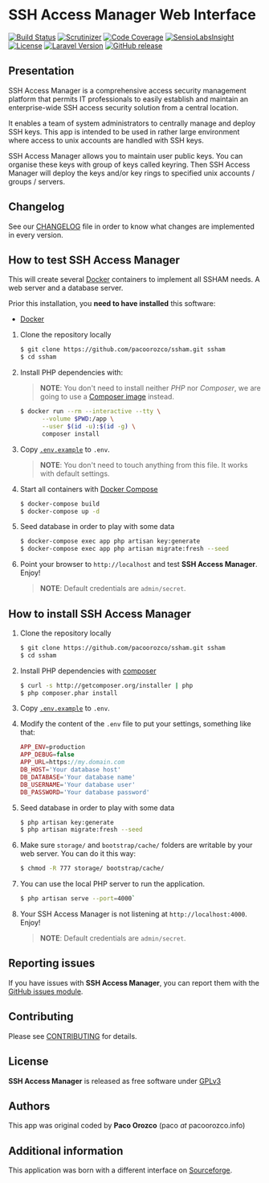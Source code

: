 # SSH Access Manager Web Interface

[![Build Status](https://travis-ci.com/pacoorozco/ssham.svg)](https://travis-ci.com/pacoorozco/ssham)
[![Scrutinizer](https://img.shields.io/scrutinizer/g/pacoorozco/ssham.svg?style=flat-square)](https://scrutinizer-ci.com/g/pacoorozco/ssham)
[![Code Coverage](https://scrutinizer-ci.com/g/pacoorozco/ssham/badges/coverage.png)](https://scrutinizer-ci.com/g/pacoorozco/ssham)
[![SensioLabsInsight](https://insight.sensiolabs.com/projects/803ad655-408a-469f-8389-8e5fe0338cec/mini.png)](https://insight.sensiolabs.com/projects/803ad655-408a-469f-8389-8e5fe0338cec)
[![License](https://img.shields.io/github/license/pacoorozco/ssham.svg)](https://github.com/pacoorozco/ssham/blob/master/LICENSE)
[![Laravel Version](https://img.shields.io/badge/Laravel-6.x-brightgreen)](https://laravel.com/docs)
[![GitHub release](https://img.shields.io/github/release/pacoorozco/ssham.svg?style=flat-square)](https://github.com/pacoorozco/ssham/releases)

## Presentation

SSH Access Manager is a comprehensive access security management platform that permits IT professionals to easily establish and maintain an enterprise-wide SSH access security solution from a central location.

It enables a team of system administrators to centrally manage and deploy SSH keys. This app is intended to be used in rather large environment where access to unix accounts are handled with SSH keys.

SSH Access Manager allows you to maintain user public keys. You can organise these keys with group of keys called keyring. Then SSH Access Manager will deploy the keys and/or key rings to specified unix accounts / groups / servers.

## Changelog

See our [CHANGELOG](CHANGELOG.md) file in order to know what changes are implemented in every version.

## How to test SSH Access Manager

This will create several [Docker](https://www.docker.com/) containers to implement all SSHAM needs. A web server and a database server.

Prior this installation, you **need to have installed** this software:

* [Docker](https://www.docker.com/)

1. Clone the repository locally

    ```bash
    $ git clone https://github.com/pacoorozco/ssham.git ssham
    $ cd ssham
    ```
1. Install PHP dependencies with:

    > **NOTE**: You don't need to install neither _PHP_ nor _Composer_, we are going to use a [Composer image](https://hub.docker.com/_/composer/) instead.

    ```bash
    $ docker run --rm --interactive --tty \
          --volume $PWD:/app \
          --user $(id -u):$(id -g) \
          composer install
    ```

1. Copy [`.env.example`](.env.example) to `.env`.

    > **NOTE**: You don't need to touch anything from this file. It works with default settings.

1. Start all containers with [Docker Compose](https://docs.docker.com/compose/)

    ```bash
    $ docker-compose build
    $ docker-compose up -d
    ```
1. Seed database in order to play with some data

    ```bash
    $ docker-compose exec app php artisan key:generate 
    $ docker-compose exec app php artisan migrate:fresh --seed
    ```
    
1. Point your browser to `http://localhost` and test **SSH Access Manager**. Enjoy!

    > **NOTE**: Default credentials are `admin/secret`.

## How to install SSH Access Manager

1. Clone the repository locally

    ```bash
    $ git clone https://github.com/pacoorozco/ssham.git ssham
    $ cd ssham
    ```

1. Install PHP dependencies with [composer](http://getcomposer.org)

    ```bash
    $ curl -s http://getcomposer.org/installer | php
    $ php composer.phar install
    ```

1. Copy [`.env.example`](.env.example) to `.env`.  

1. Modify the content of the `.env` file to put your settings, something like that:

    ```php
    APP_ENV=production
    APP_DEBUG=false
    APP_URL=https://my.domain.com
    DB_HOST='Your database host'
    DB_DATABASE='Your database name'
    DB_USERNAME='Your database user'
    DB_PASSWORD='Your database password'
    ```
1. Seed database in order to play with some data

    ```bash
    $ php artisan key:generate 
    $ php artisan migrate:fresh --seed
    ```
1. Make sure `storage/` and `bootstrap/cache/` folders are writable by your web server. You can do it this way:

    ```bash
    $ chmod -R 777 storage/ bootstrap/cache/
    ```

1. You can use the local PHP server to run the application.

    ```bash
    $ php artisan serve --port=4000`
    ```

1. Your SSH Access Manager is not listening at `http://localhost:4000`. Enjoy!

    > **NOTE**: Default credentials are `admin/secret`.

## Reporting issues

If you have issues with **SSH Access Manager**, you can report them with the [GitHub issues module](https://github.com/pacoorozco/ssham/issues).

## Contributing

Please see [CONTRIBUTING](CONTRIBUTING.md) for details.

## License

**SSH Access Manager** is released as free software under [GPLv3](http://www.gnu.org/licenses/gpl-3.0.html)

## Authors

This app was original coded by **Paco Orozco** (paco _at_ pacoorozco.info) 

## Additional information
This application was born with a different interface on [Sourceforge](http://sourceforge.net/projects/ssham/).
